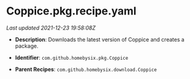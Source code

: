 # Coppice.pkg.recipe.yaml

_Last updated 2021-12-23 19:58:08Z_

- **Description**: Downloads the latest version of Coppice and creates a package.

- **Identifier**: `com.github.homebysix.pkg.Coppice`

- **Parent Recipes**: `com.github.homebysix.download.Coppice`